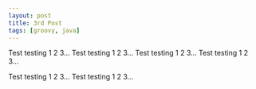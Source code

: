 ```yaml
---
layout: post
title: 3rd Post
tags: [groovy, java]
---
```


Test testing 1 2 3...
Test testing 1 2 3...
Test testing 1 2 3...
Test testing 1 2 3...

Test testing 1 2 3...
Test testing 1 2 3...
